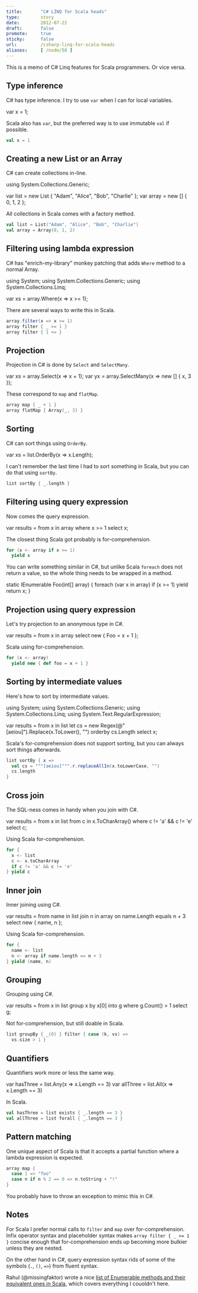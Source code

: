```yaml
---
title:       "C# LINQ for Scala heads"
type:        story
date:        2012-07-22
draft:       false
promote:     true
sticky:      false
url:         /csharp-linq-for-scala-heads
aliases:     [ /node/58 ]
---
```


  [1]: http://stackoverflow.com/questions/8104846/chart-of-ienumerable-linq-equivalents-in-scala/8106548#8106548

This is a memo of C# Linq features for Scala programmers. Or vice versa.

## Type inference

C# has type inference. I try to use `var` when I can for local variables.

<csharp>
var x = 1;
</csharp>

Scala also has `var`, but the preferred way is to use immutable `val` if possible.

```scala
val x = 1
```

## Creating a new List or an Array

C# can create collections in-line.

<csharp>
using System.Collections.Generic;

var list = new List<string> { "Adam", "Alice", "Bob", "Charlie" };
var array = new [] { 0, 1, 2 };
</csharp>

All collections in Scala comes with a factory method.

```scala
val list = List("Adam", "Alice", "Bob", "Charlie")
val array = Array(0, 1, 2)
```

## Filtering using lambda expression

C# has "enrich-my-library" monkey patching that adds `Where` method to a normal Array.

<csharp>
using System;
using System.Collections.Generic;
using System.Collections.Linq;

var xs = array.Where(x => x >= 1);
</csharp>

There are several ways to write this in Scala.

```scala
array.filter(x => x >= 1)
array filter { _ >= 1 }
array filter { 1 <= }
```

## Projection

Projection in C# is done by `Select` and `SelectMany`.

<csharp>
var xs = array.Select(x => x + 1);
var yx = array.SelectMany(x => new [] { x, 3 });
</csharp>

These correspond to `map` and `flatMap`.

```scala
array map { _ + 1 }
array flatMap { Array(_, 3) }
```

## Sorting

C# can sort things using `OrderBy`.

<csharp>
var xs = list.OrderBy(x => x.Length);
</csharp>

I can't remember the last time I had to sort something in Scala, but you can do that using `sortBy`.

```scala
list sortBy { _.length }
```

## Filtering using query expression

Now comes the query expression.

<csharp>
var results =
    from x in array
    where x >= 1
    select x;
</csharp>

The closest thing Scala got probably is for-comprehension.

```scala
for (x <- array if x >= 1)
  yield x
```

You can write something similar in C#, but unlike Scala `foreach` does not return a value, so the whole thing needs to be wrapped in a method.

<csharp>
static IEnumerable<int> Foo(int[] array)
{
    foreach (var x in array)
        if (x >= 1)
            yield return x;
}
</csharp>

## Projection using query expression

Let's try projection to an anonymous type in C#.

<csharp>
var results =
    from x in array
    select new { Foo = x + 1 };
</csharp>

Scala using for-comprehension.

```scala
for (x <- array)
  yield new { def foo = x + 1 }
```

## Sorting by intermediate values

Here's how to sort by intermediate values.

<csharp>
using System;
using System.Collections.Generic;
using System.Collections.Linq;
using System.Text.RegularExpression;

var results =
    from x in list
    let cs = new Regex(@"[aeiou]").Replace(x.ToLower(), "")
    orderby cs.Length
    select x;
</csharp>

Scala's for-comprehension does not support sorting, but you can always sort things afterwards.

```scala
list sortBy { x =>
  val cs = """[aeiou]""".r.replaceAllIn(x.toLowerCase, "")
  cs.length
}
```

## Cross join

The SQL-ness comes in handy when you join with C#.

<csharp>
var results =
    from x in list
    from c in x.ToCharArray()
    where c != 'a' && c != 'e'
    select c;
</csharp>

Using Scala for-comprehension.

```scala
for {
  x <- list
  c <- x.toCharArray
  if c != 'a' && c != 'e'
} yield c
```

## Inner join

Inner joining using C#.

<csharp>
var results =
    from name in list
    join n in array on name.Length equals n + 3
    select new { name, n };
</csharp>

Using Scala for-comprehension.

```scala
for {
  name <- list
  n <- array if name.length == n + 3
} yield (name, n)
```

## Grouping

Grouping using C#.

<csharp>
var results =
    from x in list
    group x by x[0] into g
    where g.Count() > 1
    select g;
</csharp>

Not for-comprehension, but still doable in Scala.

```scala
list groupBy { _(0) } filter { case (k, vs) =>
  vs.size > 1 }
```

## Quantifiers

Quantifiers work more or less the same way.

<csharp>
var hasThree = list.Any(x => x.Length == 3)
var allThree = list.All(x => x.Length == 3)
</csharp>

In Scala.

```scala
val hasThree = list exists { _.length == 3 }
val allThree = list forall { _.length == 3 }
```

## Pattern matching

One unique aspect of Scala is that it accepts a partial function where a lambda expression is expected.

```scala
array map {
  case 1 => "foo"
  case n if n % 2 == 0 => n.toString + "!"
}
```

You probably have to throw an exception to mimic this in C#.

## Notes

For Scala I prefer normal calls to `filter` and `map` over for-comprehension. Infix operator syntax and placeholder syntax makes `array filter { _ >= 1 }` concise enough that for-comprehension ends up becoming more bulkier unless they are nested.

On the other hand in C#, query expression syntax rids of some of the symbols (`.`, `()`, `=>`) from fluent syntax.

Rahul (@missingfaktor) wrote a nice [list of Enumerable methods and their equivalent ones in Scala][1], which covers everything I couoldn't here.
